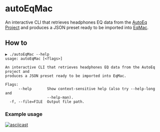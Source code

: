 # autoEqMac
An interactive CLI that retrieves headphones EQ data from the [AutoEq Project](https://github.com/jaakkopasanen/AutoEq) and produces a JSON preset ready to be imported into [EqMac](https://github.com/bitgapp/eqMac/).

## How to

```
▶ ./autoEqMac --help
usage: autoEqMac [<flags>]

An interactive CLI that retrieves headphones EQ data from the AutoEq project and
produces a JSON preset ready to be imported into EqMac.

Flags:
      --help       Show context-sensitive help (also try --help-long and
                   --help-man).
  -f, --file=FILE  Output file path.
```

### Example usage

[![asciicast](https://asciinema.org/a/368415.svg)](https://asciinema.org/a/368415)
